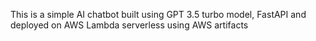 
This is a simple AI chatbot built using GPT 3.5 turbo model, FastAPI and deployed on AWS Lambda serverless using AWS artifacts


